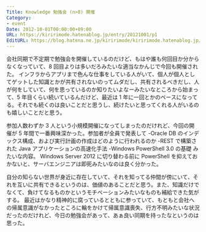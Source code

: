```yaml
---
Title: Knowledge 勉強会 (n>8) 開催
Category:
- event
Date: 2012-10-01T00:00:00+09:00
URL: https://kiririmode.hatenablog.jp/entry/20121001/p1
EditURL: https://blog.hatena.ne.jp/kiririmode/kiririmode.hatenablog.jp/atom/entry/8454420450078210121
---
```



会社同期で不定期で勉強会を開催しているのだけど、もはや誰も何回目か分からなくなっていて、8 回目よりは多いだろみたいな適当なかんじで今回も開催された。
インフラからアプリまで色んな仕事をしている人がいて、個人が個人としてゲットした知識とかが共有されないのってムダだし、共有されるべきだし、人が何をしていて、何を思っているのか知りたいよなーみたいなところから始まって、5 年目くらい続いているんだけど、最近は 1 年に一回とかのペースになってる。それでも続くのは良いことだと思うし、続けたいと思ってくれる人がいるのも嬉しいことだと思う。

参加人数わずか 3 人という小規模開催になってしまったのだけれど、今回の開催が 5 年間で一番興味深かった。参加者が全員で発表して
-Oracle DB のインデックス構成、および実行計画の作成はどのように行われるのか
-REST で構築された Java アプリケーションの高速化手法
-Windows PowerShell 3.0 の基礎
みたいな内容。
Windows Server 2012 に切り替わる前に PowerShell を抑えておかないと、サーバエンジニアは即死みたいなのは良く分かった。

自分の知らない世界が身近に存在していて、それを知ってる仲間が傍にいて、それを互いに共有できるというのは、価値のあることだと思う。また、知識だけでなくて、負けてなるものかというモチベーションみたいなものも補給できた気がする。
最近はかなり精神的に腐っているとともに参っていて、もともと会社への帰属意識がなかったところに輪をかけて帰属意識喪失、行方不明みたいな状況だったのだけれど、今日の勉強会があって、あぁ良い同期を持ったなというのは思った。
